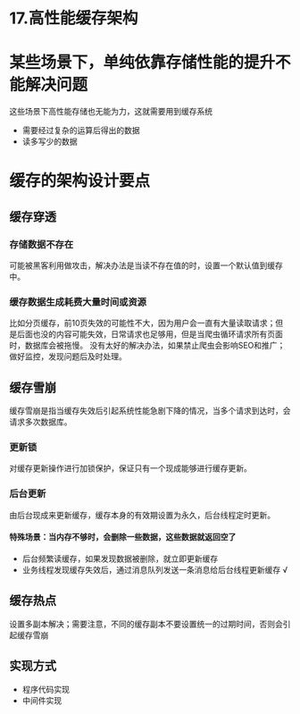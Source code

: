 # 17.高性能缓存架构

# 某些场景下，单纯依靠存储性能的提升不能解决问题
这些场景下高性能存储也无能为力，这就需要用到缓存系统
* 需要经过复杂的运算后得出的数据
* 读多写少的数据

# 缓存的架构设计要点
## 缓存穿透
### 存储数据不存在
可能被黑客利用做攻击，解决办法是当读不存在值的时，设置一个默认值到缓存中。
### 缓存数据生成耗费大量时间或资源
比如分页缓存，前10页失效的可能性不大，因为用户会一直有大量读取请求；但是后面也没的内容可能失效，日常请求也足够用，但是当爬虫循环请求所有页面时，数据库会被拖慢。
没有太好的解决办法，如果禁止爬虫会影响SEO和推广；做好监控，发现问题后及时处理。

## 缓存雪崩
缓存雪崩是指当缓存失效后引起系统性能急剧下降的情况，当多个请求到达时，会请求多次数据库。
### 更新锁
对缓存更新操作进行加锁保护，保证只有一个现成能够进行缓存更新。
### 后台更新
由后台现成来更新缓存，缓存本身的有效期设置为永久，后台线程定时更新。
#### 特殊场景：当内存不够时，会删除一些数据，这些数据就返回空了
* 后台频繁读缓存，如果发现数据被删除，就立即更新缓存
* 业务线程发现缓存失效后，通过消息队列发送一条消息给后台线程更新缓存 √

## 缓存热点
设置多副本解决；需要注意，不同的缓存副本不要设置统一的过期时间，否则会引起缓存雪崩

## 实现方式
* 程序代码实现
* 中间件实现

